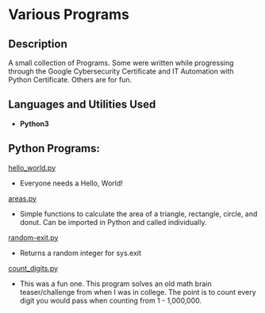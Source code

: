 <h1>Various Programs</h1>

<h2>Description</h2>
A small collection of Programs.  Some were written while progressing through the Google Cybersecurity Certificate and IT Automation with Python Certificate.  Others are for fun.
<br />


<h2>Languages and Utilities Used</h2>

- <b>Python3</b>
<!--
- <b>Shell Script</b>
- <b>Java</b>
-->
<h2>Python Programs:</h2>

[hello_world.py](https://github.com/mattycjr/programs/blob/main/hello_world.py)
- Everyone needs a Hello, World!

[areas.py](https://github.com/mattycjr/programs/blob/main/areas.py)
- Simple functions to calculate the area of a triangle, rectangle, circle, and donut.  Can be imported in Python and called individually.

[random-exit.py](https://github.com/mattycjr/programs/blob/main/random-exit.py)
- Returns a random integer for sys.exit

[count_digits.py](https://github.com/mattycjr/programs/blob/main/count_digits.py)
- This was a fun one.  This program solves an old math brain teaser/challenge from when I was in college.  The point is to count every digit you would pass when counting from 1 - 1,000,000.

<!--
<h2>Shell Script Programs:</h2>

[hello_world.py](https://github.com/mattycjr/programs/blob/main/hello_world.py)
- Everyone needs a Hello, World!

<h2>Java Programs:</h2>

[hello_world.py](https://github.com/mattycjr/programs/blob/main/hello_world.py)
- Everyone needs a Hello, World!

-->
